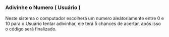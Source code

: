 <h3>Adivinhe o Numero ( Usuário )</h3>
<p>Neste sistema o computador escolherá um numero aleátoriamente entre 0 e 10 para o Usuário tentar adivinhar, ele terá 5 chances de acertar, após isso o código será finalizado.</p>
